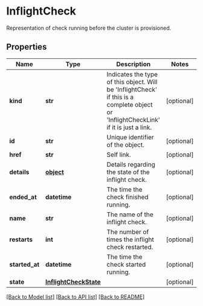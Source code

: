 # InflightCheck

Representation of check running before the cluster is provisioned.
## Properties
Name | Type | Description | Notes
------------ | ------------- | ------------- | -------------
**kind** | **str** | Indicates the type of this object. Will be &#39;InflightCheck&#39; if this is a complete object or &#39;InflightCheckLink&#39; if it is just a link. | [optional] 
**id** | **str** | Unique identifier of the object. | [optional] 
**href** | **str** | Self link. | [optional] 
**details** | [**object**](.md) | Details regarding the state of the inflight check. | [optional] 
**ended_at** | **datetime** | The time the check finished running. | [optional] 
**name** | **str** | The name of the inflight check. | [optional] 
**restarts** | **int** | The number of times the inflight check restarted. | [optional] 
**started_at** | **datetime** | The time the check started running. | [optional] 
**state** | [**InflightCheckState**](InflightCheckState.md) |  | [optional] 

[[Back to Model list]](../README.md#documentation-for-models) [[Back to API list]](../README.md#documentation-for-api-endpoints) [[Back to README]](../README.md)



